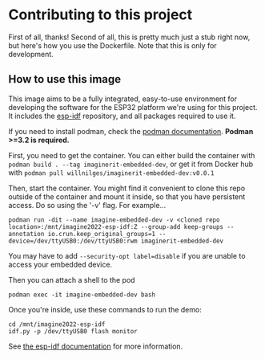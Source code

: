 # Contributing to this project

First of all, thanks! Second of all, this is pretty much just a stub right now, but here's how you use the Dockerfile. Note that this is only for development.

## How to use this image

This image aims to be a fully integrated, easy-to-use environment for developing the software for the ESP32 platform we're using for this project. It includes the [esp-idf](https://github.com/espressif/esp-idf/) repository, and all packages required to use it.

If you need to install podman, check the [podman documentation](https://podman.io/getting-started/installation.html). **Podman >=3.2 is required.**

First, you need to get the container. You can either build the container with `podman build . --tag imaginerit-embedded-dev`, or get it from Docker hub with `podman pull willnilges/imaginerit-embedded-dev:v0.0.1`

Then, start the container. You might find it convenient to clone this repo outside of the container and mount it inside, so that you have persistent access. Do so using the '-v' flag. For example...

```
podman run -dit --name imagine-embedded-dev -v <cloned repo location>:/mnt/imagine2022-esp-idf:Z --group-add keep-groups --annotation io.crun.keep_original_groups=1 --device=/dev/ttyUSB0:/dev/ttyUSB0:rwm imaginerit-embedded-dev
```

You may have to add `--security-opt label=disable` if you are unable to access your embedded device.

Then you can attach a shell to the pod

`
podman exec -it imagine-embedded-dev bash
`

Once you're inside, use these commands to run the demo:

```
cd /mnt/imagine2022-esp-idf
idf.py -p /dev/ttyUSB0 flash monitor
```

See [the esp-idf documentation](https://docs.espressif.com/projects/esp-idf/en/latest/esp32/get-started/index.html) for more information.
